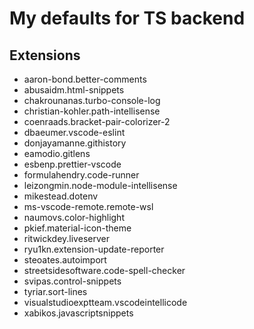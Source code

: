 # My defaults for TS backend

## Extensions

- aaron-bond.better-comments
- abusaidm.html-snippets
- chakrounanas.turbo-console-log
- christian-kohler.path-intellisense
- coenraads.bracket-pair-colorizer-2
- dbaeumer.vscode-eslint
- donjayamanne.githistory
- eamodio.gitlens
- esbenp.prettier-vscode
- formulahendry.code-runner
- leizongmin.node-module-intellisense
- mikestead.dotenv
- ms-vscode-remote.remote-wsl
- naumovs.color-highlight
- pkief.material-icon-theme
- ritwickdey.liveserver
- ryu1kn.extension-update-reporter
- steoates.autoimport
- streetsidesoftware.code-spell-checker
- svipas.control-snippets
- tyriar.sort-lines
- visualstudioexptteam.vscodeintellicode
- xabikos.javascriptsnippets
